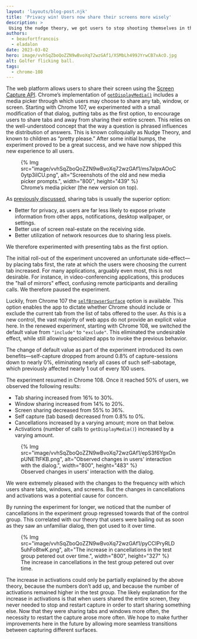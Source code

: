 ```yaml
---
layout: 'layouts/blog-post.njk'
title: 'Privacy win! Users now share their screens more wisely'
description: >
 Using the nudge theory, we got users to stop shooting themselves in the foot during video conferencing calls.
authors:
  - beaufortfrancois
  - eladalon
date: 2023-03-02
hero: image/vvhSqZboQoZZN9wBvoXq72wzGAf1/XSMbLh499JYrwCB7xAcO.jpg
alt: Golfer flicking ball.
tags:
  - chrome-108
---
```


The web platform allows users to share their screen using the [Screen Capture API]. Chrome’s implementation of [`getDisplayMedia()`] includes a media picker through which users may choose to share any tab, window, or screen. Starting with Chrome 107, we experimented with a small modification of that dialog, putting tabs as the first option, to encourage users to share tabs and away from sharing their entire screen. This relies on the well-understood concept that the way a question is phrased influences the distribution of answers. This is known colloquially as Nudge Theory, and known to children as “pretty please.” After some initial bumps, the experiment proved to be a great success, and we have now shipped this new experience to all users.

<figure>
  {% Img src="image/vvhSqZboQoZZN9wBvoXq72wzGAf1/ms7aIpxAOoC0ytp3iICU.png", alt="Screenshots of the old and new media picker prompts.", width="800", height="439" %}
  <figcaption>
    Chrome’s media picker (the new version on top).
  </figcaption>
</figure>

As [previously discussed], sharing tabs is usually the superior option:
- Better for privacy, as users are far less likely to expose private information from other apps, notifications, desktop wallpaper, or settings.
- Better use of screen real-estate on the receiving side.
- Better utilization of network resources due to sharing less pixels.

We therefore experimented with presenting tabs as the first option.

The initial roll-out of the experiment uncovered an unfortunate side-effect—by placing tabs first, the rate at which the users were choosing the current tab increased. For many applications, arguably even most, this is not desirable. For instance, in video-conferencing applications, this produces the "hall of mirrors" effect, confusing remote participants and derailing calls. We therefore paused the experiment.

Luckily, from Chrome 107 the [`selfBrowserSurface`] option is available. This option enables the app to dictate whether Chrome should include or exclude the current tab from the list of tabs offered to the user. As this is a new control, the vast majority of web apps do not provide an explicit value here. In the renewed experiment, starting with Chrome 108, we switched the default value from `"include"` to `"exclude"`. This eliminated the undesirable effect, while still allowing specialized apps to invoke the previous behavior.

The change of default value as part of the experiment introduced its own benefits—self-capture dropped from around 0.8% of capture-sessions down to nearly 0%, eliminating nearly all cases of such self-sabotage, which previously affected nearly 1 out of every 100 users.

The experiment resumed in Chrome 108. Once it reached 50% of users, we observed the following results:
- Tab sharing increased from 16% to 30%.
- Window sharing increased from 14% to 20%.
- Screen sharing decreased from 55% to 36%.
- Self capture (tab based) decreased from 0.8% to 0%.
- Cancellations increased by a varying amount; more on that below.
- Activations (number of calls to `getDisplayMedia()`) increased by a varying amount.

<figure>
  {% Img src="image/vvhSqZboQoZZN9wBvoXq72wzGAf1/epS3f6YgxOnpUNETtFKB.png", alt="Observed changes in users' interaction with the dialog.", width="800", height="483" %}
  <figcaption>
    Observed changes in users' interaction with the dialog.
  </figcaption>
</figure>

We were extremely pleased with the changes to the frequency with which users share tabs, windows, and screens. But the changes in cancellations and activations was a potential cause for concern.

By running the experiment for longer, we noticed that the number of cancellations in the experiment group regressed towards that of the control group. This correlated with our theory that users were bailing out as soon as they saw an unfamiliar dialog, then got used to it over time.

<figure>
  {% Img src="image/vvhSqZboQoZZN9wBvoXq72wzGAf1/pyCCIPryRLD5uhFo8twK.png", alt="The increase in cancellations in the test group petered out over time.", width="800", height="327" %}
  <figcaption>
    The increase in cancellations in the test group petered out over time.
  </figcaption>
</figure>

The increase in activations could only be partially explained by the above theory, because the numbers don’t add up, and because the number of activations remained higher in the test group. The likely explanation for the increase in activations is that when users shared the entire screen, they never needed to stop and restart capture in order to start sharing something else. Now that they were sharing tabs and windows more often, the necessity to restart the capture arose more often. We hope to make further improvements here in the future by allowing more seamless transitions between capturing different surfaces.

[screen capture api]: https://developer.mozilla.org/docs/Web/API/Screen_Capture_API
[`getdisplaymedia()`]: https://developer.mozilla.org/docs/web/api/mediadevices/getdisplaymedia
[previously discussed]: /blog/avoiding-oversharing-when-screen-sharing/#reordering
[`selfbrowsersurface`]: /docs/web-platform/screen-sharing-controls/#selfBrowserSurface
